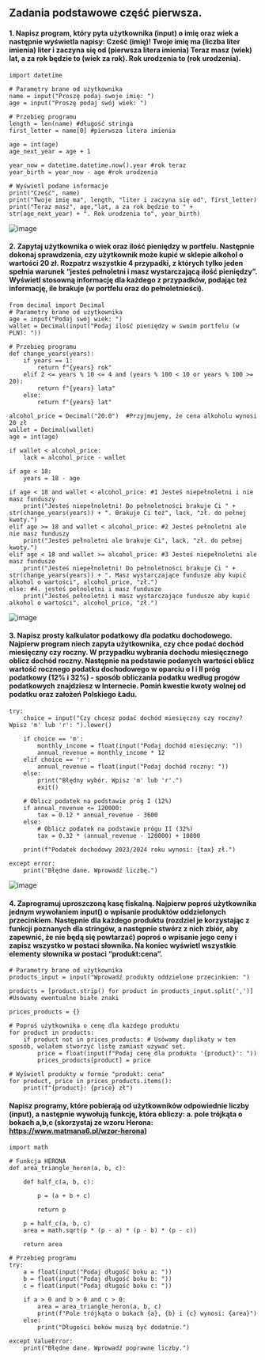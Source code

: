 ## Zadania podstawowe część pierwsza.

#### 1. Napisz program, który pyta użytkownika (input) o imię oraz wiek a następnie wyświetla napisy: Cześć (imię)! Twoje imię ma (liczba liter imienia) liter i zaczyna się od (pierwsza litera imienia) Teraz masz (wiek) lat, a za rok będzie to (wiek za rok). Rok urodzenia to (rok urodzenia).

```
import datetime

# Parametry brane od użytkownika
name = input("Proszę podaj swoje imię: ")
age = input("Proszę podaj swój wiek: ")

# Przebieg programu
length = len(name) #długość stringa
first_letter = name[0] #pierwsza litera imienia

age = int(age)
age_next_year = age + 1

year_now = datetime.datetime.now().year #rok teraz
year_birth = year_now - age #rok urodzenia

# Wyświetl podane informacje
print("Cześć", name)
print("Twoje imię ma", length, "liter i zaczyna się od", first_letter)
print("Teraz masz", age,"lat, a za rok będzie to " + str(age_next_year) + ". Rok urodzenia to", year_birth)

```

![image](https://github.com/natanielgasiorek/PYTHON/assets/91785152/268f934c-5135-4fcc-b38d-482d0f7e51a4)

#### 2. Zapytaj użytkownika o wiek oraz ilość pieniędzy w portfelu. Następnie dokonaj sprawdzenia, czy użytkownik może kupić w sklepie alkohol o wartości 20 zł. Rozpatrz wszystkie 4 przypadki, z których tylko jeden spełnia warunek “jesteś pełnoletni i masz wystarczającą ilość pieniędzy”. Wyświetl stosowną informację dla każdego z przypadków, podając też informację, ile brakuje (w portfelu oraz do pełnoletniości).

```
from decimal import Decimal
# Parametry brane od użytkownika
age = input("Podaj swój wiek: ")
wallet = Decimal(input("Podaj ilość pieniędzy w swoim portfelu (w PLN): "))

# Przebieg programu
def change_years(years):
    if years == 1:
        return f"{years} rok"
    elif 2 <= years % 10 <= 4 and (years % 100 < 10 or years % 100 >= 20):
        return f"{years} lata"
    else:
        return f"{years} lat"

alcohol_price = Decimal("20.0")  #Przyjmujemy, że cena alkoholu wynosi 20 zł
wallet = Decimal(wallet)
age = int(age)

if wallet < alcohol_price:
    lack = alcohol_price - wallet
    
if age < 18:
    years = 18 - age

if age < 18 and wallet < alcohol_price: #1 Jesteś niepełnoletni i nie masz funduszy
    print("Jesteś niepełnoletni! Do pełnoletności brakuje Ci " + str(change_years(years)) + ". Brakuje Ci też", lack, "zł. do pełnej kwoty.")
elif age >= 18 and wallet < alcohol_price: #2 Jesteś pełnoletni ale nie masz funduszy
    print("Jesteś pełnoletni ale brakuje Ci", lack, "zł. do pełnej kwoty.")
elif age < 18 and wallet >= alcohol_price: #3 Jesteś niepełnoletni ale masz fundusze
    print("Jesteś niepełnoletni! Do pełnoletności brakuje Ci " + str(change_years(years)) + ". Masz wystarczające fundusze aby kupić alkohol o wartości", alcohol_price, "zł.")
else: #4. jesteś pełnoletni i masz fundusze
    print("Jesteś pełnoletni i masz wystarczające fundusze aby kupić alkohol o wartości", alcohol_price, "zł.")
```

![image](https://github.com/natanielgasiorek/PYTHON/assets/91785152/0d320e58-6c2e-450a-9174-3b59413d3e98)

#### 3. Napisz prosty kalkulator podatkowy dla podatku dochodowego. Najpierw program niech zapyta użytkownika, czy chce podać dochód miesięczny czy roczny. W przypadku wybrania dochodu miesięcznego oblicz dochód roczny. Następnie na podstawie podanych wartości oblicz wartość rocznego podatku dochodowego w oparciu o I i II próg podatkowy (12% i 32%) - sposób obliczania podatku według progów podatkowych znajdziesz w Internecie. Pomiń kwestie kwoty wolnej od podatku oraz założeń Polskiego Ładu.

```
try:
    choice = input("Czy chcesz podać dochód miesięczny czy roczny? Wpisz 'm' lub 'r': ").lower()
    
    if choice == 'm':
        monthly_income = float(input("Podaj dochód miesięczny: "))
        annual_revenue = monthly_income * 12
    elif choice == 'r':
        annual_revenue = float(input("Podaj dochód roczny: "))
    else:
        print("Błędny wybór. Wpisz 'm' lub 'r'.")
        exit()
        
    # Oblicz podatek na podstawie próg I (12%)
    if annual_revenue <= 120000:
        tax = 0.12 * annual_revenue - 3600
    else:
        # Oblicz podatek na podstawie prógu II (32%)
        tax = 0.32 * (annual_revenue - 120000) + 10800

    print(f"Podatek dochodowy 2023/2024 roku wynosi: {tax} zł.")
        
except error:
    print("Błędne dane. Wprowadź liczbę.")
```

![image](https://github.com/natanielgasiorek/PYTHON/assets/91785152/6c9206c3-37b9-4182-a574-cb8cd6371a24)
                                                                               
#### 4. Zaprogramuj uproszczoną kasę fiskalną. Najpierw poproś użytkownika jednym wywołaniem input() o wpisanie produktów oddzielonych przecinkiem. Następnie dla każdego produktu (rozdziel je korzystając z funkcji poznanych dla stringów, a następnie stwórz z nich zbiór, aby zapewnić, że nie będą się powtarzać) poproś o wpisanie jego ceny i zapisz wszystko w postaci słownika. Na koniec wyświetl wszystkie elementy słownika w postaci “produkt:cena”.

```
# Parametry brane od użytkownika
products_input = input("Wprowadź produkty oddzielone przecinkiem: ")

products = [product.strip() for product in products_input.split(',')] #Usówamy ewentualne białe znaki

prices_products = {}

# Poproś użytkownika o cenę dla każdego produktu
for product in products:
    if product not in prices_products: # Usówamy duplikaty w ten sposób, wolałem stworzyć listę zamiast używać set.
        price = float(input(f"Podaj cenę dla produktu '{product}': "))
        prices_products[product] = price
    
# Wyświetl produkty w formie "produkt: cena"
for product, price in prices_products.items():
    print(f"{product}: {price} zł")
```

#### Napisz programy, które pobierają od użytkowników odpowiednie liczby (input), a następnie wywołują funkcję, która obliczy: a. pole trójkąta o bokach a,b,c (skorzystaj ze wzoru Herona: https://www.matmana6.pl/wzor-herona)

```
import math

# Funkcja HERONA
def area_triangle_heron(a, b, c):
    
    def half_c(a, b, c):
        
        p = (a + b + c)
        
        return p
     
    p = half_c(a, b, c)
    area = math.sqrt(p * (p - a) * (p - b) * (p - c))    
        
    return area

# Przebieg programu
try:
    a = float(input("Podaj długość boku a: "))
    b = float(input("Podaj długość boku b: "))
    c = float(input("Podaj długość boku c: "))
    
    if a > 0 and b > 0 and c > 0:
        area = area_triangle_heron(a, b, c)
        print(f"Pole trójkąta o bokach {a}, {b} i {c} wynosi: {area}")
    else:
        print("Długości boków muszą być dodatnie.")
        
except ValueError:
    print("Błędne dane. Wprowadź poprawne liczby.")
```
